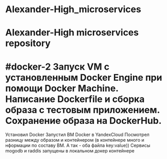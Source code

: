 # Alexander-High_microservices
Alexander-High microservices repository
=====================================
#docker-2  Запуск VM с установленным Docker Engine при помощи Docker Machine. Написание Dockerfile и сборка образа с тестовым приложением. Сохранение образа на DockerHub.
=====================================
Установил Docker
Запустил ВМ Docker в YandexCloud
Посмотрел разницу между образом и контейнером (в контейнере много и нформации по составу ВМ. А так - оба файла key:value))
Сервисы mogodb и raddis запущены в локальном докер контейнере